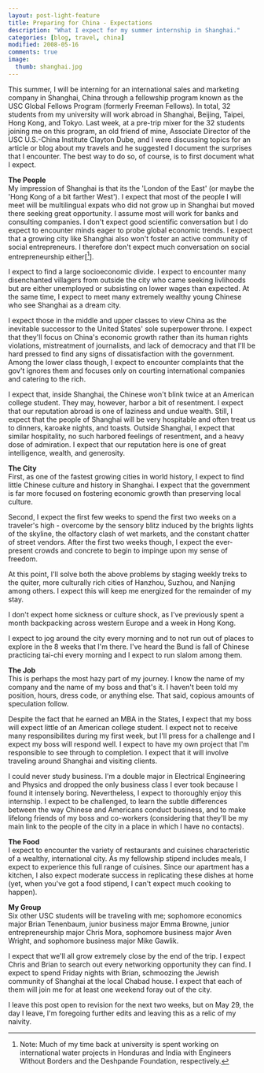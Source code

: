 ```yaml
---
layout: post-light-feature
title: Preparing for China - Expectations
description: "What I expect for my summer internship in Shanghai."
categories: [blog, travel, china]
modified: 2008-05-16
comments: true
image:
  thumb: shanghai.jpg
---
```

This summer, I will be interning for an international sales and marketing company in Shanghai, China through a fellowship program known as the USC Global Fellows Program (formerly Freeman Fellows). In total, 32 students from my university will work abroad in Shanghai, Beijing, Taipei, Hong Kong, and Tokyo. Last week, at a pre-trip mixer for the 32 students joining me on this program, an old friend of mine, Associate Director of the USC U.S.-China Institute Clayton Dube, and I were discussing topics for an article or blog about my travels and he suggested I document the surprises that I encounter. The best way to do so, of course, is to first document what I expect.

**The People**<br>
My impression of Shanghai is that its the 'London of the East' (or maybe the 'Hong Kong of a bit farther West'). I expect that most of the people I will meet will be multilingual expats who did not grow up in Shanghai but moved there seeking great opportunity. I assume most will work for banks and consulting companies. I don't expect good scientific conversation but I do expect to encounter minds eager to probe global economic trends. I expect that a growing city like Shanghai also won't foster an active community of social entrepreneurs. I therefore don't expect much conversation on social entrepreneurship either[[^1]].

I expect to find a large socioeconomic divide. I expect to encounter many disenchanted villagers from outside the city who came seeking livlihoods but are either unemployed or subsisting on lower wages than expected. At the same time, I expect to meet many extremely wealthy young Chinese who see Shanghai as a dream city.

I expect those in the middle and upper classes to view China as the inevitable successor to the United States' sole superpower throne. I expect that they'll focus on China's economic growth rather than its human rights violations, mistreatment of journalists, and lack of democracy and that I'll be hard pressed to find any signs of dissatisfaction with the government. Among the lower class though, I expect to encounter complaints that the gov't ignores them and focuses only on courting international companies and catering to the rich.

I expect that, inside Shanghai, the Chinese won't blink twice at an American college student. They may, however, harbor a bit of resentment. I expect that our reputation abroad is one of laziness and undue wealth. Still, I expect that the people of Shanghai will be very hospitable and often treat us to dinners, karoake nights, and toasts. Outside Shanghai, I expect that similar hospitality, no such harbored feelings of resentment, and a heavy dose of admiration. I expect that our reputation here is one of great intelligence, wealth, and generosity.

**The City**<br>
First, as one of the fastest growing cities in world history, I expect to find little Chinese culture and history in Shanghai. I expect that the government is far more focused on fostering economic growth than preserving local culture.

Second, I expect the first few weeks to spend the first two weeks on a traveler's high - overcome by the sensory blitz induced by the brights lights of the skyline, the olfactory clash of wet markets, and the constant chatter of street vendors. After the first two weeks though, I expect the ever-present crowds and concrete to begin to impinge upon my sense of freedom.

At this point, I'll solve both the above problems by staging weekly treks to the quiter, more culturally rich cities of Hanzhou, Suzhou, and Nanjing among others. I expect this will keep me energized for the remainder of my stay.

I don't expect home sickness or culture shock, as I've previously spent a month backpacking across western Europe and a week in Hong Kong.

I expect to jog around the city every morning and to not run out of places to explore in the 8 weeks that I'm there. I've heard the Bund is fall of Chinese practicing tai-chi every morning and I expect to run slalom among them.

**The Job**<br>
This is perhaps the most hazy part of my journey. I know the name of my company and the name of my boss and that's it. I haven't been told my position, hours, dress code, or anything else. That said, copious amounts of speculation follow.

Despite the fact that he earned an MBA in the States, I expect that my boss will expect little of an American college student. I expect not to receive many responsibilites during my first week, but I'll press for a challenge and I expect my boss will respond well. I expect to have my own project that I'm responsible to see through to completion. I expect that it will involve traveling around Shanghai and visiting clients.

I could never study business. I'm a double major in Electrical Engineering and Physics and dropped the only business class I ever took because I found it intensely boring. Nevertheless, I expect to thoroughly enjoy this internship. I expect to be challenged, to learn the subtle differences between the way Chinese and Americans conduct business, and to make lifelong friends of my boss and co-workers (considering that they'll be my main link to the people of the city in a place in which I have no contacts).

**The Food**<br>
I expect to encounter the variety of restaurants and cuisines characteristic of a wealthy, international city. As my fellowship stipend includes meals, I expect to experience this full range of cuisines. Since our apartment has a kitchen, I also expect moderate success in replicating these dishes at home (yet, when you've got a food stipend, I can't expect much cooking to happen).

**My Group**<br>
Six other USC students will be traveling with me; sophomore economics major Brian Tenenbaum, junior business major Emma Browne, junior entrepreneurship major Chris Mora, sophomore business major Aven Wright, and sophomore business major Mike Gawlik.

I expect that we'll all grow extremely close by the end of the trip. I expect Chris and Brian to search out every networking opportunity they can find. I expect to spend Friday nights with Brian, schmoozing the Jewish community of Shanghai at the local Chabad house. I expect that each of them will join me for at least one weekend foray out of the city.

I leave this post open to revision for the next two weeks, but on May 29, the day I leave, I'm foregoing further edits and leaving this as a relic of my naivity.

[^1]: Note: Much of my time back at university is spent working on international water projects in Honduras and India with Engineers Without Borders and the Deshpande Foundation, respectively.